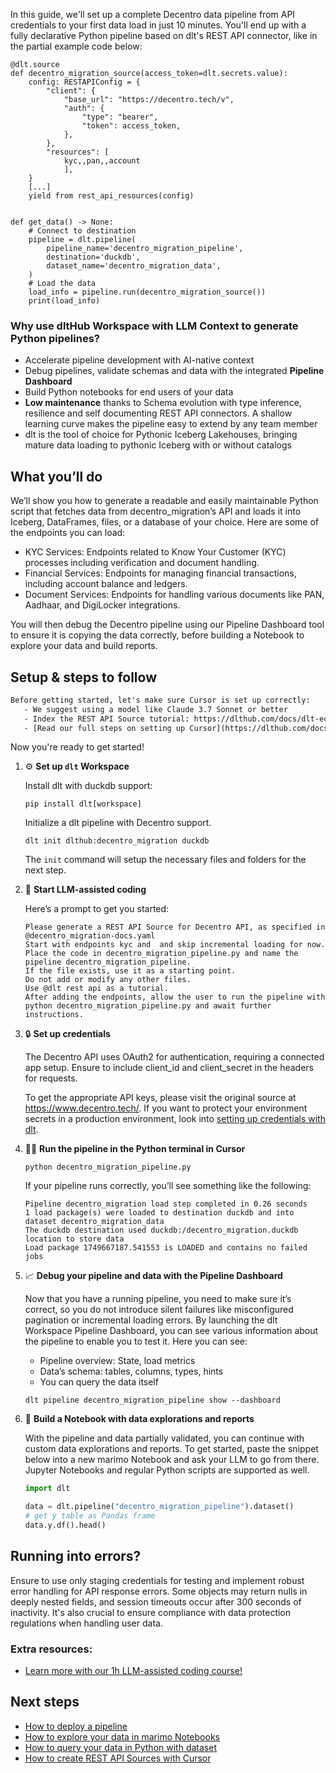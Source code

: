 In this guide, we'll set up a complete Decentro data pipeline from API credentials to your first data load in just 10 minutes. You'll end up with a fully declarative Python pipeline based on dlt's REST API connector, like in the partial example code below:

```python-outcome
@dlt.source
def decentro_migration_source(access_token=dlt.secrets.value):
    config: RESTAPIConfig = {
        "client": {
            "base_url": "https://decentro.tech/v",
            "auth": {
                "type": "bearer",
                "token": access_token,
            },
        },
        "resources": [
            kyc,,pan,,account
            ],
    }
    [...]
    yield from rest_api_resources(config)


def get_data() -> None:
    # Connect to destination
    pipeline = dlt.pipeline(
        pipeline_name='decentro_migration_pipeline',
        destination='duckdb',
        dataset_name='decentro_migration_data', 
    )
    # Load the data
    load_info = pipeline.run(decentro_migration_source())
    print(load_info) 
```

### Why use dltHub Workspace with LLM Context to generate Python pipelines?

- Accelerate pipeline development with AI-native context
- Debug pipelines, validate schemas and data with the integrated **Pipeline Dashboard**
- Build Python notebooks for end users of your data
- **Low maintenance** thanks to Schema evolution with type inference, resilience and self documenting REST API connectors. A shallow learning curve makes the pipeline easy to extend by any team member
- dlt is the tool of choice for Pythonic Iceberg Lakehouses, bringing mature data loading to pythonic Iceberg with or without catalogs

## What you’ll do

We’ll show you how to generate a readable and easily maintainable Python script that fetches data from decentro_migration’s API and loads it into Iceberg, DataFrames, files, or a database of your choice. Here are some of the endpoints you can load:

- KYC Services: Endpoints related to Know Your Customer (KYC) processes including verification and document handling.
- Financial Services: Endpoints for managing financial transactions, including account balance and ledgers.
- Document Services: Endpoints for handling various documents like PAN, Aadhaar, and DigiLocker integrations.

You will then debug the Decentro pipeline using our Pipeline Dashboard tool to ensure it is copying the data correctly, before building a Notebook to explore your data and build reports.

## Setup & steps to follow

```default
Before getting started, let's make sure Cursor is set up correctly:
   - We suggest using a model like Claude 3.7 Sonnet or better
   - Index the REST API Source tutorial: https://dlthub.com/docs/dlt-ecosystem/verified-sources/rest_api/ and add it to context as **@dlt rest api**
   - [Read our full steps on setting up Cursor](https://dlthub.com/docs/dlt-ecosystem/llm-tooling/cursor-restapi#23-configuring-cursor-with-documentation)
```

Now you're ready to get started!

1. ⚙️ **Set up `dlt` Workspace**
    
    Install dlt with duckdb support:
    ```shell
    pip install dlt[workspace]
    ```

    Initialize a dlt pipeline with Decentro support.
    ```shell
    dlt init dlthub:decentro_migration duckdb
    ```

    The `init` command will setup the necessary files and folders for the next step.
    
2. 🤠 **Start LLM-assisted coding**
    
    Here’s a prompt to get you started:
    
    ```prompt
    Please generate a REST API Source for Decentro API, as specified in @decentro_migration-docs.yaml 
    Start with endpoints kyc and  and skip incremental loading for now. 
    Place the code in decentro_migration_pipeline.py and name the pipeline decentro_migration_pipeline. 
    If the file exists, use it as a starting point. 
    Do not add or modify any other files. 
    Use @dlt rest api as a tutorial. 
    After adding the endpoints, allow the user to run the pipeline with python decentro_migration_pipeline.py and await further instructions.
    ```

    
3. 🔒 **Set up credentials** 
    
    The Decentro API uses OAuth2 for authentication, requiring a connected app setup. Ensure to include client_id and client_secret in the headers for requests.
    
    To get the appropriate API keys, please visit the original source at https://www.decentro.tech/.
    If you want to protect your environment secrets in a production environment, look into [setting up credentials with dlt](https://dlthub.com/docs/walkthroughs/add_credentials).
    
4. 🏃‍♀️ **Run the pipeline in the Python terminal in Cursor**
    
    ```shell
    python decentro_migration_pipeline.py
    ```
    
    If your pipeline runs correctly, you’ll see something like the following:
    
    ```shell
    Pipeline decentro_migration load step completed in 0.26 seconds
    1 load package(s) were loaded to destination duckdb and into dataset decentro_migration_data
    The duckdb destination used duckdb:/decentro_migration.duckdb location to store data
    Load package 1749667187.541553 is LOADED and contains no failed jobs
    ```
    
5. 📈 **Debug your pipeline and data with the Pipeline Dashboard**

    Now that you have a running pipeline, you need to make sure it’s correct, so you do not introduce silent failures like misconfigured pagination or incremental loading errors. By launching the dlt Workspace Pipeline Dashboard, you can see various information about the pipeline to enable you to test it. Here you can see:
    - Pipeline overview: State, load metrics
    - Data’s schema: tables, columns, types, hints
    - You can query the data itself
    
    ```shell
    dlt pipeline decentro_migration_pipeline show --dashboard
    ```
    
6. 🐍 **Build a Notebook with data explorations and reports**

    With the pipeline and data partially validated, you can continue with custom data explorations and reports. To get started, paste the snippet below into a new marimo Notebook and ask your LLM to go from there. Jupyter Notebooks and regular Python scripts are supported as well.

    
    ```python
    import dlt

   data = dlt.pipeline("decentro_migration_pipeline").dataset()
   # get y table as Pandas frame
   data.y.df().head()
    ```

## Running into errors?

Ensure to use only staging credentials for testing and implement robust error handling for API response errors. Some objects may return nulls in deeply nested fields, and session timeouts occur after 300 seconds of inactivity. It's also crucial to ensure compliance with data protection regulations when handling user data.

### Extra resources:

- [Learn more with our 1h LLM-assisted coding course!](https://www.youtube.com/watch?v=GGid70rnJuM)

## Next steps

- [How to deploy a pipeline](https://dlthub.com/docs/walkthroughs/deploy-a-pipeline)
- [How to explore your data in marimo Notebooks](https://dlthub.com/docs/general-usage/dataset-access/marimo)
- [How to query your data in Python with dataset](https://dlthub.com/docs/general-usage/dataset-access/dataset)
- [How to create REST API Sources with Cursor](https://dlthub.com/docs/dlt-ecosystem/llm-tooling/cursor-restapi)